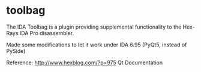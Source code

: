toolbag
=======

The IDA Toolbag is a plugin providing supplemental functionality to the Hex-Rays IDA Pro disassembler.

Made some modifications to let it work under IDA 6.95 (PyQt5, instead of PySide)

Reference:
  http://www.hexblog.com/?p=975
  Qt Documentation
